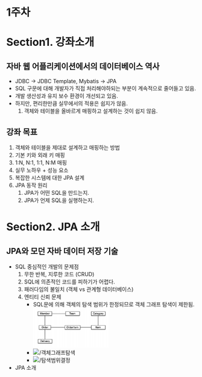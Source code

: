 # 1주차

Section1. 강좌소개
==================

자바 웹 어플리케이션에서의 데이터베이스 역사
------------------
- JDBC -> JDBC Template, Mybatis -> JPA  
- SQL 구문에 대해 개발자가 직접 처리해야하되는 부분이 계속적으로 줄어들고 있음.
- 개발 생산성과 유지 보수 환경이 개선되고 있음.
- 하지만, 편리한만큼 실무에서의 적용은 쉽지가 않음.
    1. 객체와 테이블을 올바르게 매핑하고 설계하는 것이 쉽지 않음.
    

강좌 목표
------------------
1. 객체와 테이블을 제대로 설계하고 매핑하는 방법
2. 기본 키와 외래 키 매핑
3. 1:N, N:1, 1:1, N:M 매핑
4. 실무 노하우 + 성능 요소
5. 복잡한 시스템에 대한 JPA 설계
6. JPA 동작 원리
    1. JPA가 어떤 SQL을 만드는지.
    2. JPA가 언제 SQL을 실행하는지.


Section2. JPA 소개
==================

JPA와 모던 자바 데이터 저장 기술
------------------
- SQL 중심적인 개발의 문제점
    1. 무한 반복, 지루한 코드 (CRUD)
    2. SQL에 의존적인 코드를 피하기가 어렵다.
    3. 패러다임의 불일치 (객체 vs 관계형 데이터베이스)
    4. 엔티티 신뢰 문제
        - SQL문에 의해 객체의 탐색 범위가 한정되므로 객체 그래프 탐색이 제한됨.
          <img src = "img/im1.png" width ="200" />
        - ![/객체그래프탐색](/img/객체그래프탐색.png)
        - ![/탐색범위결정](/img/탐색범위결정.png)
- JPA 소개
